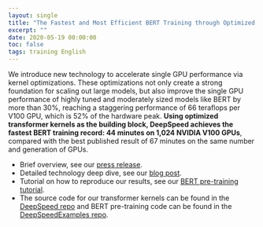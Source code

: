 ```yaml
---
layout: single
title: "The Fastest and Most Efficient BERT Training through Optimized Transformer Kernels"
excerpt: ""
date: 2020-05-19 00:00:00
toc: false
tags: training English
---
```


We introduce new technology to accelerate single GPU performance via kernel
optimizations. These optimizations not only create a strong foundation for
scaling out large models, but also improve the single GPU performance of
highly tuned and moderately sized models like BERT by more than 30%, reaching
a staggering performance of 66 teraflops per V100 GPU, which is 52% of the
hardware peak. **Using optimized transformer kernels as the building block,
DeepSpeed achieves the fastest BERT training record: 44 minutes on 1,024
NVIDIA V100 GPUs**, compared with the best published result of 67 minutes on
the same number and generation of GPUs.

* Brief overview, see our [press release](https://www.microsoft.com/en-us/research/blog/zero-2-deepspeed-shattering-barriers-of-deep-learning-speed-scale/).
* Detailed technology deep dive, see our [blog post](https://www.deepspeed.ai/news/2020/05/27/fastest-bert-training.html).
* Tutorial on how to reproduce our results, see our [BERT pre-training tutorial](https://www.deepspeed.ai/tutorials/bert-pretraining/).
* The source code for our transformer kernels can be found in the [DeepSpeed repo](https://github.com/microsoft/deepspeed) and BERT pre-training code can be found in the [DeepSpeedExamples repo](https://github.com/microsoft/deepspeedexamples).
